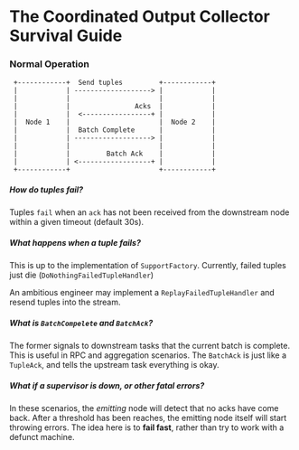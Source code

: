 # The Coordinated Output Collector Survival Guide 


### Normal Operation

```                                                         
 +------------+  Send tuples         +------------+      
 |            | -------------------> |            |      
 |            |                      |            |      
 |            |                Acks  |            |      
 |            |  <-----------------+ |            |      
 |  Node 1    |                      |  Node 2    |      
 |            |  Batch Complete      |            |      
 |            | -------------------> |            |      
 |            |                      |            |      
 |            |         Batch Ack    |            |      
 |            | <------------------+ |            |      
 +------------+                      +------------+      
```

##### How do tuples fail?

Tuples `fail` when an `ack` has not been received from the downstream node within a given timeout (default 30s).

##### What happens when a tuple fails? 

This is up to the implementation of `SupportFactory`.  Currently, failed tuples just die (`DoNothingFailedTupleHandler`)

An ambitious engineer may implement a `ReplayFailedTupleHandler` and resend tuples into the stream. 

##### What is `BatchCompelete` and `BatchAck`?

The former signals to downstream tasks that the current batch is complete.  This is useful in RPC and aggregation scenarios.  The `BatchAck` is just like a `TupleAck`, and tells the upstream task everything is okay. 

##### What if a supervisor is down, or other fatal errors? 

In these scenarios, the *emitting* node will detect that no acks have come back. After a threshold has been reaches, the emitting node itself will start throwing errors.  The idea here is to **fail fast**, rather than try to work with a defunct machine. 


                                                         
